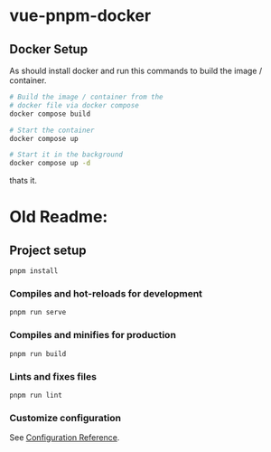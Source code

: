 # vue-pnpm-docker

## Docker Setup

As should install docker and run this commands to build the image / container.

```bash
# Build the image / container from the 
# docker file via docker compose
docker compose build

# Start the container
docker compose up

# Start it in the background
docker compose up -d
```

thats it.

# Old Readme:

## Project setup
```
pnpm install
```

### Compiles and hot-reloads for development
```
pnpm run serve
```

### Compiles and minifies for production
```
pnpm run build
```

### Lints and fixes files
```
pnpm run lint
```

### Customize configuration
See [Configuration Reference](https://cli.vuejs.org/config/).
